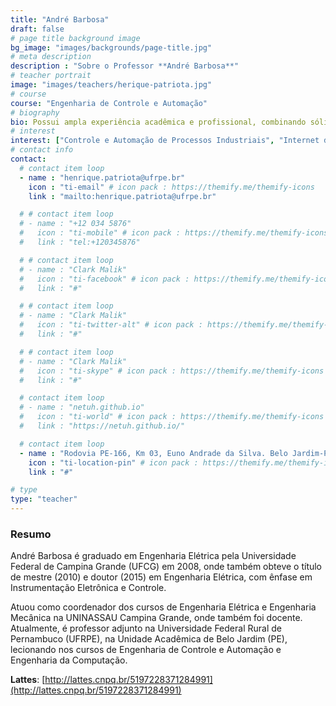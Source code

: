 ```yaml
---
title: "André Barbosa"
draft: false
# page title background image
bg_image: "images/backgrounds/page-title.jpg"
# meta description
description : "Sobre o Professor **André Barbosa**"
# teacher portrait
image: "images/teachers/herique-patriota.jpg"
# course
course: "Engenharia de Controle e Automação"
# biography
bio: Possui ampla experiência acadêmica e profissional, combinando sólido conhecimento teórico com aplicação prática. É especialista em Processos Industriais, Internet das Coisas e Robótica, com atuação destacada tanto no meio acadêmico quanto no mercado."
# interest
interest: ["Controle e Automação de Processos Industriais", "Internet das Coisas", "Robótica", "Engenharia de Software"]
# contact info
contact:
  # contact item loop
  - name : "henrique.patriota@ufrpe.br"
    icon : "ti-email" # icon pack : https://themify.me/themify-icons
    link : "mailto:henrique.patriota@ufrpe.br"

  # # contact item loop
  # - name : "+12 034 5876"
  #   icon : "ti-mobile" # icon pack : https://themify.me/themify-icons
  #   link : "tel:+120345876"

  # # contact item loop
  # - name : "Clark Malik"
  #   icon : "ti-facebook" # icon pack : https://themify.me/themify-icons
  #   link : "#"

  # # contact item loop
  # - name : "Clark Malik"
  #   icon : "ti-twitter-alt" # icon pack : https://themify.me/themify-icons
  #   link : "#"

  # # contact item loop
  # - name : "Clark Malik"
  #   icon : "ti-skype" # icon pack : https://themify.me/themify-icons
  #   link : "#"

  # contact item loop
  # - name : "netuh.github.io"
  #   icon : "ti-world" # icon pack : https://themify.me/themify-icons
  #   link : "https://netuh.github.io/"

  # contact item loop
  - name : "Rodovia PE-166, Km 03, Euno Andrade da Silva. Belo Jardim-PE. CEP: 55156-580"
    icon : "ti-location-pin" # icon pack : https://themify.me/themify-icons
    link : "#"

# type
type: "teacher"
---
```


### Resumo

André Barbosa é graduado em Engenharia Elétrica pela Universidade Federal de Campina Grande (UFCG) em 2008, onde também obteve o título de mestre (2010) e doutor (2015) em Engenharia Elétrica, com ênfase em Instrumentação Eletrônica e Controle.

Atuou como coordenador dos cursos de Engenharia Elétrica e Engenharia Mecânica na UNINASSAU Campina Grande, onde também foi docente. Atualmente, é professor adjunto na Universidade Federal Rural de Pernambuco (UFRPE), na Unidade Acadêmica de Belo Jardim (PE), lecionando nos cursos de Engenharia de Controle e Automação e Engenharia da Computação.

**Lattes**: [http://lattes.cnpq.br/5197228371284991](http://lattes.cnpq.br/5197228371284991)